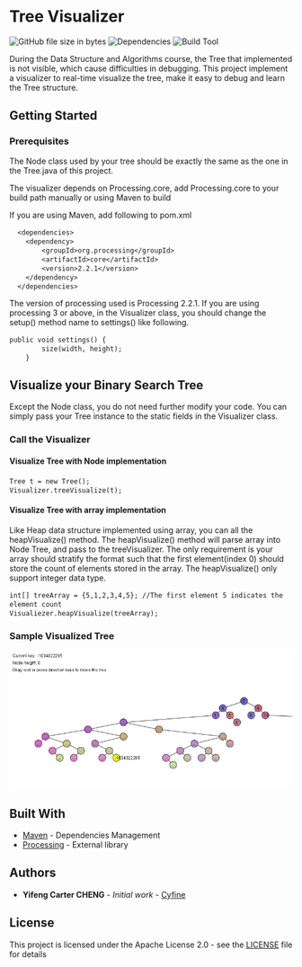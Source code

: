 # Tree Visualizer
<img alt="GitHub file size in bytes" src="https://img.shields.io/github/size/Cyfine/TreeVisualizer/src/main/java/Visualizer.java">
<img alt="Dependencies" src="https://img.shields.io/badge/Dependencies-Processing-yellowgreen">
<img alt="Build Tool" src="https://img.shields.io/badge/Build%20Tool-Maven-orange">

During the Data Structure and Algorithms course, the Tree that implemented is not visible, which cause difficulties in debugging. This project implement a visualizer to real-time visualize the tree, make it easy to debug and learn the Tree structure.

## Getting Started


### Prerequisites
The Node class used by your tree should be exactly the same as the one in the Tree.java of this project.

The visualizer depends on Processing.core, add Processing.core to your build path manually or using Maven to build

If you are using Maven, add following to pom.xml
```
  <dependencies>
    <dependency>
        <groupId>org.processing</groupId>
        <artifactId>core</artifactId>
        <version>2.2.1</version>
    </dependency>
  </dependencies>
```
The version of processing used is Processing 2.2.1. If you are using processing 3 or above, in the Visualizer class, you should change the setup() method name to settings() like following.
```
public void settings() {
        size(width, height);
    }
```




## Visualize your Binary Search Tree

Except the Node class, you do not need further modify your code. You can simply pass your Tree instance to the static fields in the Visualizer class.

### Call the Visualizer

#### Visualize Tree with Node implementation

```
Tree t = new Tree();
Visualizer.treeVisualize(t); 
```
#### Visualize Tree with array implementation
Like Heap data structure implemented using array, you can all the heapVisualize() method. The heapVisualize() method will parse  array into  Node Tree, and pass to the treeVisualizer.
The only requirement is your array should stratify the format such that the first element(index 0) should store the count of elements stored in the array. The heapVisualize() only support integer data type.

```aidl
int[] treeArray = {5,1,2,3,4,5}; //The first element 5 indicates the element count
Visualiezer.heapVisualize(treeArray); 
```


### Sample Visualized Tree
![Screenshot](Sample.png)

## Built With

* [Maven](https://maven.apache.org/) - Dependencies Management
* [Processing](https://processing.org/) - External library




## Authors

* **Yifeng Carter CHENG** - *Initial work* - [Cyfine](https://github.com/Cyfine/)


## License

This project is licensed under the Apache License 2.0 - see the [LICENSE](LICENSE) file for details


